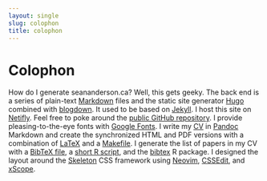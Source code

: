 ```yaml
---
layout: single
slug: colophon
title: colophon
---
```


# Colophon

How do I generate seananderson.ca? Well, this gets geeky. The back end is
a series of plain-text [Markdown] files and the static site generator [Hugo]
combined with [blogdown]. It used to be based on [Jekyll]. I host this site on
[Netifly](https://www.netlify.com/). Feel free to poke around the [public
GitHub repository][github repo]. I provide pleasing-to-the-eye fonts with
[Google Fonts]. I write my [CV](/cv/) in [Pandoc] Markdown and create the
synchronized HTML and PDF versions with a combination of [LaTeX] and
a [Makefile]. I generate the list of papers in my CV with a [BibTeX file],
a [short R script], and the [bibtex][bibtex-package] R package. I designed the
layout around the [Skeleton] CSS framework using [Neovim], [CSSEdit], and
[xScope].

<!--I frequently add [web bookmarks][my pinboard] to [pinboard.in].-->

[Hugo]: https://gohugo.io/
[Jekyll]: https://jekyllrb.com/
[seoul256]: https://github.com/junegunn/seoul256.vim
[blogdown]: https://github.com/rstudio/blogdown
[knitr]: http://yihui.name/knitr/
[BibTeX file]: https://github.com/seananderson/seananderson.ca/blob/master/cv/refs.bib
[short R script]: https://github.com/seananderson/seananderson.ca/blob/master/cv/refs.R
[bibtex-package]: http://cran.r-project.org/web/packages/bibtex/index.html
[CSSEdit]: http://macrabbit.com/
[xScope]: http://iconfactory.com/software/xscope
[iusethis account]: http://osx.iusethis.com/user/sean_
[github]: http://github.com/
[Google Fonts]: https://fonts.google.com/
[Neovim]: https://neovim.io/
[Sublime Text]: http://www.sublimetext.com/
[Markdown]: http://daringfireball.net/projects/markdown/
[Maruku]: http://maruku.rubyforge.org/maruku.html
[Skeleton]: http://www.getskeleton.com/
[pinboard.in]: http://pinboard.in/
[my pinboard]: http://pinboard.in/u:seananderson
[Flickr]: http://flickr.com/
[my flickr]: http://flickr.com/photos/seananderson
[Pandoc]: http://johnmacfarlane.net/pandoc/
[LaTeX]: https://github.com/seananderson/seananderson.ca/blob/master/AndersonCV.tex
[Makefile]: https://github.com/seananderson/seananderson.ca/blob/master/cv/makefile
[github repo]: https://github.com/seananderson/seananderson.ca

[Linode]: http://www.linode.com/?r=b679b2fb740948a30f90e35cd99f8f38b9ced103
[Text Triumvirate]: http://www.drbunsen.org/the-text-triumvirate/
[zsh]: http://www.zsh.org/
[vim]: http://www.vim.org/
[tmux]: http://tmux.sourceforge.net/
[iterm2]: http://www.iterm2.com/
[Solarized]: http://ethanschoonover.com/solarized
